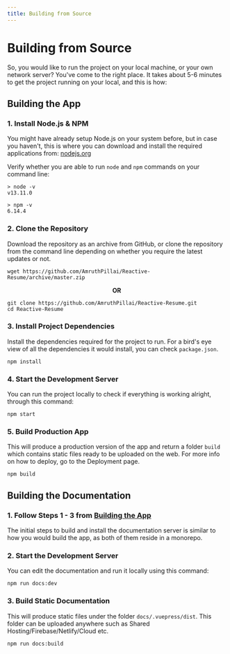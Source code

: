 ```yaml
---
title: Building from Source
---
```


# Building from Source

So, you would like to run the project on your local machine, or your own network server? You've come to the right place. It takes about 5-6 minutes to get the project running on your local, and this is how:

## Building the App

### 1. Install Node.js & NPM

You might have already setup Node.js on your system before, but in case you haven't, this is where you can download and install the required applications from: [nodejs.org ](https://nodejs.org/en/)

Verify whether you are able to run `node` and `npm` commands on your command line:

```
> node -v
v13.11.0

> npm -v
6.14.4
```

### 2. Clone the Repository

Download the repository as an archive from GitHub, or clone the repository from the command line depending on whether you require the latest updates or not.

```
wget https://github.com/AmruthPillai/Reactive-Resume/archive/master.zip
```

<p style="text-align: center">
  <strong>OR</strong>
</p>

```
git clone https://github.com/AmruthPillai/Reactive-Resume.git
cd Reactive-Resume
```

### 3. Install Project Dependencies

Install the dependencies required for the project to run. For a bird's eye view of all the dependencies it would install, you can check `package.json`.

```
npm install
```

### 4. Start the Development Server

You can run the project locally to check if everything is working alright, through this command:

```
npm start
```

### 5. Build Production App

This will produce a production version of the app and return a folder `build` which contains static files ready to be uploaded on the web. For more info on how to deploy, go to the Deployment page.

```
npm build
```

## Building the Documentation

### 1. Follow Steps 1 - 3 from [Building the App](#building-the-app)

The initial steps to build and install the documentation server is similar to how you would build the app, as both of them reside in a monorepo.

### 2. Start the Development Server

You can edit the documentation and run it locally using this command:

```
npm run docs:dev
```

### 3. Build Static Documentation

This will produce static files under the folder `docs/.vuepress/dist`. This folder can be uploaded anywhere such as Shared Hosting/Firebase/Netlify/Cloud etc.

```
npm run docs:build
```
